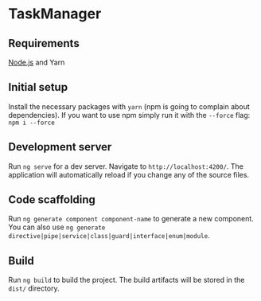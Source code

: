# TaskManager

## Requirements
[Node.js](https://nodejs.org/en/download) and Yarn

## Initial setup
Install the necessary packages with `yarn` (npm is going to complain about dependencies). If you want to use npm simply run it with the `--force` flag: `npm i --force`

## Development server

Run `ng serve` for a dev server. Navigate to `http://localhost:4200/`. The application will automatically reload if you change any of the source files.

## Code scaffolding

Run `ng generate component component-name` to generate a new component. You can also use `ng generate directive|pipe|service|class|guard|interface|enum|module`.

## Build

Run `ng build` to build the project. The build artifacts will be stored in the `dist/` directory.
